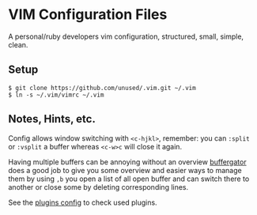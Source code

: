 
# VIM Configuration Files

A personal/ruby developers vim configuration, structured, small, simple, clean.

## Setup

```
$ git clone https://github.com/unused/.vim.git ~/.vim
$ ln -s ~/.vim/vimrc ~/.vim
```

## Notes, Hints, etc.

Config allows window switching with `<c-hjkl>`, remember: you can `:split` or `:vsplit` a buffer whereas `<c-w>c` will close it again.

Having multiple buffers can be annoying without an overview [buffergator](https://github.com/jeetsukumaran/vim-buffergator) does a good job to give you some overview and easier ways to manage them by using `,b` you open a list of all open buffer and can switch there to another or close some by deleting corresponding lines.

See the [plugins config](/config/plugins.vim) to check used plugins.

